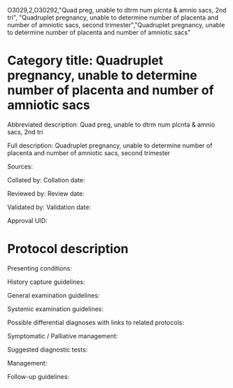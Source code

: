 O3029,2,O30292,"Quad preg, unable to dtrm num plcnta & amnio sacs, 2nd tri", "Quadruplet pregnancy, unable to determine number of placenta and number of amniotic sacs, second trimester","Quadruplet pregnancy, unable to determine number of placenta and number of amniotic sacs"
# Category title: Quadruplet pregnancy, unable to determine number of placenta and number of amniotic sacs

Abbreviated description: Quad preg, unable to dtrm num plcnta & amnio sacs, 2nd tri

Full description: Quadruplet pregnancy, unable to determine number of placenta and number of amniotic sacs, second trimester

Sources:

Collated by:
Collation date:

Reviewed by:
Review date:

Validated by:
Validation date:

Approval UID:

# Protocol description

Presenting conditions:

History capture guidelines:

General examination guidelines:

Systemic examination guidelines:

Possible differential diagnoses with links to related protocols:

Symptomatic / Palliative management:

Suggested diagnostic tests:

Management:

Follow-up guidelines:
